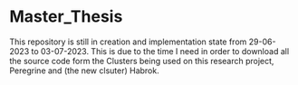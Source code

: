 # Master_Thesis

This repository is still in creation and implementation state from 29-06-2023 to 03-07-2023. This is due to the time I need in order to download all the source code form the Clusters being used on this research project, Peregrine and (the new clsuter) Habrok.
